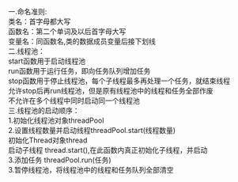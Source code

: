 一.命名准则:  
    类名：首字母都大写  
    函数名：第二个单词及以后首字母大写  
    变量名：同函数名,类的数据成员变量后接下划线  
二.线程池：  
    start函数用于启动线程池  
    run函数用于运行任务，即向任务队列增加任务  
    stop函数用于停止线程池，每个子线程最多再处理一个任务，就结束线程  
    允许stop后再run线程池，但是原有线程池中的线程和任务全部作废  
    不允许在多个线程中同时启动同一个线程池  
三.线程池的启动顺序：  
    1.初始化线程池对象threadPool  
    2.设置线程数量并启动线程threadPool.start(线程数量)  
        初始化Thread对象thread  
        启动子线程 thread.start(),在此函数内真正初始化子线程，并启动  
    3.添加任务 threadPool.run(任务)  
    3.暂停线程池，将线程池中的线程和任务队列全部清空  